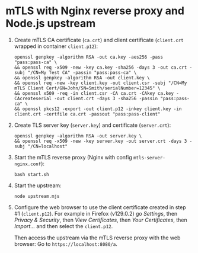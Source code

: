 # mTLS with Nginx reverse proxy and Node.js upstream

1. Create mTLS CA certificate (`ca.crt`) and client certificate (`client.crt`
   wrapped in container `client.p12`):

   ```
   openssl genpkey -algorithm RSA -out ca.key -aes256 -pass "pass:pass-ca" \
   && openssl req -x509 -new -key ca.key -sha256 -days 3 -out ca.crt -subj "/CN=My Test CA" -passin "pass:pass-ca" \
   && openssl genpkey -algorithm RSA -out client.key \
   && openssl req -new -key client.key -out client.csr -subj "/CN=My mTLS Client Cert/GN=John/SN=Smith/serialNumber=12345" \
   && openssl x509 -req -in client.csr -CA ca.crt -CAkey ca.key -CAcreateserial -out client.crt -days 3 -sha256 -passin "pass:pass-ca" \
   && openssl pkcs12 -export -out client.p12 -inkey client.key -in client.crt -certfile ca.crt -passout "pass:pass-client"
   ```

2. Create TLS server key (`server.key`) and certificate (`server.crt`):

   ```
   openssl genpkey -algorithm RSA -out server.key \
   && openssl req -x509 -new -key server.key -out server.crt -days 3 -subj "/CN=localhost"
   ```

3. Start the mTLS reverse proxy (Nginx with config `mtls-server-nginx.conf`):

   ```
   bash start.sh
   ```

4. Start the upstream:

   ```
   node upstream.mjs
   ```

5. Configure the web browser to use the client certificate created in step #1
   (`client.p12`). For example in Firefox (v129.0.2) go _Settings_, then
   _Privacy & Security_, then _View Certificates_, then _Your Certificates_,
   then _Import..._ and then select the `client.p12`.

   Then access the upstream via the mTLS reverse proxy with the web browser: Go
   to `https://localhost:8080/a`.
